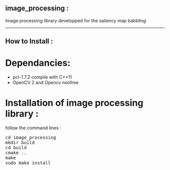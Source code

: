 ## image_processing :
Image processing library developped for the saliency map babbling

---

## How to Install :

# Dependancies:
- pcl-1.7.2 compile with C++11
- OpenCV 2 and Opencv nonfree

# Installation of image processing library :

follow the command lines :
<pre>
cd image_processing
mkdir build
cd build
cmake ..
make
sudo make install
</pre>
